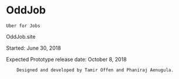 # OddJob
    Uber for Jobs

OddJob.site

Started: June 30, 2018

Expected Prototype release date: October 8, 2018

        Designed and developed by Tamir Offen and Phaniraj Aenugula.
